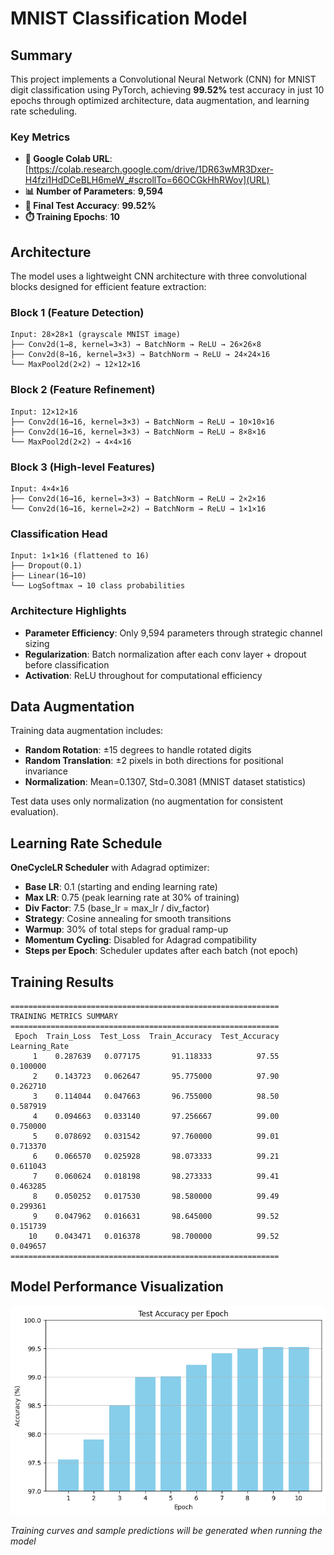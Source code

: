 # MNIST Classification Model

## **Summary**
This project implements a Convolutional Neural Network (CNN) for MNIST digit classification using PyTorch, achieving **99.52%** test accuracy in just 10 epochs through optimized architecture, data augmentation, and learning rate scheduling.

### **Key Metrics**
- **🔗 Google Colab URL**: [https://colab.research.google.com/drive/1DR63wMR3Dxer-H4fzi1HdDCeBLH6meW_#scrollTo=66OCGkHhRWov](URL)
- **📊 Number of Parameters**: **9,594**
- **🎯 Final Test Accuracy**: **99.52%**
- **⏱️ Training Epochs**: **10**

## **Architecture**

The model uses a lightweight CNN architecture with three convolutional blocks designed for efficient feature extraction:

### **Block 1 (Feature Detection)**
```
Input: 28×28×1 (grayscale MNIST image)
├── Conv2d(1→8, kernel=3×3) → BatchNorm → ReLU → 26×26×8
├── Conv2d(8→16, kernel=3×3) → BatchNorm → ReLU → 24×24×16
└── MaxPool2d(2×2) → 12×12×16
```

### **Block 2 (Feature Refinement)**
```
Input: 12×12×16
├── Conv2d(16→16, kernel=3×3) → BatchNorm → ReLU → 10×10×16
├── Conv2d(16→16, kernel=3×3) → BatchNorm → ReLU → 8×8×16
└── MaxPool2d(2×2) → 4×4×16
```

### **Block 3 (High-level Features)**
```
Input: 4×4×16
├── Conv2d(16→16, kernel=3×3) → BatchNorm → ReLU → 2×2×16
└── Conv2d(16→16, kernel=2×2) → BatchNorm → ReLU → 1×1×16
```

### **Classification Head**
```
Input: 1×1×16 (flattened to 16)
├── Dropout(0.1)
├── Linear(16→10)
└── LogSoftmax → 10 class probabilities
```

### **Architecture Highlights**
- **Parameter Efficiency**: Only 9,594 parameters through strategic channel sizing
- **Regularization**: Batch normalization after each conv layer + dropout before classification
- **Activation**: ReLU throughout for computational efficiency

## **Data Augmentation**
Training data augmentation includes:
- **Random Rotation**: ±15 degrees to handle rotated digits
- **Random Translation**: ±2 pixels in both directions for positional invariance
- **Normalization**: Mean=0.1307, Std=0.3081 (MNIST dataset statistics)

Test data uses only normalization (no augmentation for consistent evaluation).

## **Learning Rate Schedule**
**OneCycleLR Scheduler** with Adagrad optimizer:
- **Base LR**: 0.1 (starting and ending learning rate)
- **Max LR**: 0.75 (peak learning rate at 30% of training)
- **Div Factor**: 7.5 (base_lr = max_lr / div_factor)
- **Strategy**: Cosine annealing for smooth transitions
- **Warmup**: 30% of total steps for gradual ramp-up
- **Momentum Cycling**: Disabled for Adagrad compatibility
- **Steps per Epoch**: Scheduler updates after each batch (not epoch)

## **Training Results**

```
============================================================
TRAINING METRICS SUMMARY
============================================================
 Epoch  Train_Loss  Test_Loss  Train_Accuracy  Test_Accuracy  Learning_Rate
     1    0.287639   0.077175       91.118333          97.55       0.100000
     2    0.143723   0.062647       95.775000          97.90       0.262710
     3    0.114044   0.047663       96.755000          98.50       0.587919
     4    0.094663   0.033140       97.256667          99.00       0.750000
     5    0.078692   0.031542       97.760000          99.01       0.713370
     6    0.066570   0.025928       98.073333          99.21       0.611043
     7    0.060624   0.018198       98.273333          99.41       0.463285
     8    0.050252   0.017530       98.580000          99.49       0.299361
     9    0.047962   0.016631       98.645000          99.52       0.151739
    10    0.043471   0.016378       98.700000          99.52       0.049657
============================================================
```

## **Model Performance Visualization**
![Accuracy and Loss Curves](predictions_visualization.png)

*Training curves and sample predictions will be generated when running the model*
